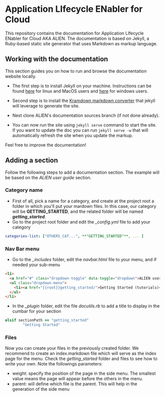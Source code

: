 # Application LIfecycle ENabler for Cloud

This repository contains the documentation for Application LIfecycle ENabler for Cloud AKA ALIEN. The documentation is based on Jekyll, a Ruby-based static site generator that uses Markdown as markup language.

##  Working with the documentation

This section guides you on how to run and browse the documentation website locally.

 * The first step is to install Jekyll on your machine. Instructions can be found [here](http://jekyllrb.com/docs/installation/) for linux and MacOS users and [here](http://forresst.github.io/2012/03/20/Installer-Jekyll-Sous-Windows/) for windows users.

 * Second step is to install the [Kramdown markdown converter](http://kramdown.gettalong.org/installation.html) that jekyll will leverage to generate the site.

 * Next clone ALIEN's documentation sources branch (if not done already).

 * You can now run the site using `jekyll serve` command to start the site. If you want to update the doc you can run `jekyll serve -w` that will automatically refresh the site when you update the markup.

Feel free to improve the documentation!

## Adding a section ##
Follow the following steps to add a documentation section. The example will be based on the *ALIEN user guide* section.
### Category name ###
* First of all, pick a name for a category, and create at the project root a folder in which you'll put your mardown files. In this case, our category will be **GETTING_STARTED**, and the related folder will be named ***getting_started***.
* Go to the project root folder and edit the *_config.yml* file to add your category

```yaml
categories-list: ["OTHERS_CAT...", **"GETTING_STARTED"**, ... ]
```

### Nav Bar menu ###
* Go to the *_includes* folder, edit the *navbar.html* file to your menu, and if needed your sub-menu
```html
<li>
  <a href="#" class="dropdown-toggle" data-toggle="dropdown">ALIEN user guide <b class="caret"></b></a>
  <ul class="dropdown-menu">
    <li><a href="{{root}}getting_started/">Getting Started (tutorials)</a></li>
  </ul>
</li>
```

* In the *_plugin* folder, edit the file *docutils.rb* to add a title to display in the cumbar for your section

```ruby
elsif sectionPath == "getting_started"
        "Getting Started"
```

### Files ###
Now you can create your files in the previously created folder. We recommend to create an index.markdown file which will serve as the index page for the menu. Check the *getting_started* folder and files to see how to write your own. Note the followings parameters:
* weight: specify the position of the page in the side menu. The smallest value means the page will appear before the others in the menu.
* parent: will define which file is the parent. This will help in the generation of the side menu
